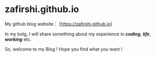 # zafirshi.github.io
My github blog website： [https://zafirshi.github.io]

In my bolg, I will share something about my experience in ***coding***, ***life***, ***working*** etc.

So, welcome to my Blog !   Hope you find what you want !